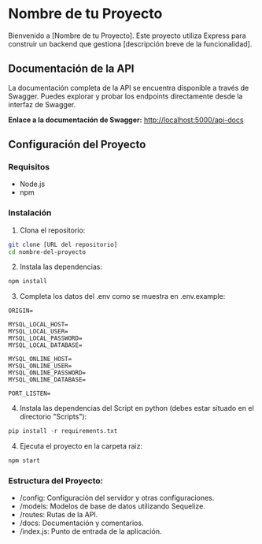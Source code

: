 # Nombre de tu Proyecto

Bienvenido a [Nombre de tu Proyecto]. Este proyecto utiliza Express para construir un backend que gestiona [descripción breve de la funcionalidad].

## Documentación de la API

La documentación completa de la API se encuentra disponible a través de Swagger. Puedes explorar y probar los endpoints directamente desde la interfaz de Swagger.

**Enlace a la documentación de Swagger:** [http://localhost:5000/api-docs](http://localhost:5000/api-docs)

## Configuración del Proyecto

### Requisitos

- Node.js
- npm

### Instalación

1. Clona el repositorio:

```bash
git clone [URL del repositorio]
cd nombre-del-proyecto
```

2. Instala las dependencias:

```bash
npm install
```

3. Completa los datos del .env como se muestra en .env.example:

```
ORIGIN=

MYSQL_LOCAL_HOST=
MYSQL_LOCAL_USER=
MYSQL_LOCAL_PASSWORD=
MYSQL_LOCAL_DATABASE=

MYSQL_ONLINE_HOST=
MYSQL_ONLINE_USER=
MYSQL_ONLINE_PASSWORD=
MYSQL_ONLINE_DATABASE=

PORT_LISTEN=
```

4. Instala las dependencias del Script en python (debes estar situado en el directorio "Scripts"):

```python
pip install -r requirements.txt
```

4. Ejecuta el proyecto en la carpeta raiz:

```bash
npm start
```

### Estructura del Proyecto:

- /config: Configuración del servidor y otras configuraciones.
- /models: Modelos de base de datos utilizando Sequelize.
- /routes: Rutas de la API.
- /docs: Documentación y comentarios.
- /index.js: Punto de entrada de la aplicación.
